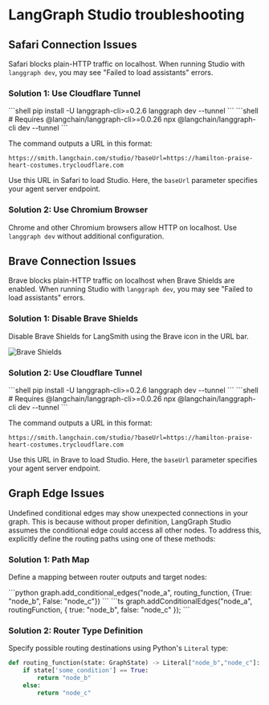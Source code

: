 # LangGraph Studio troubleshooting

## Safari Connection Issues

Safari blocks plain-HTTP traffic on localhost. When running Studio with `langgraph dev`, you may see "Failed to load assistants" errors.

### Solution 1: Use Cloudflare Tunnel

<Tabs>
  <Tab title="Python">
    ```shell
    pip install -U langgraph-cli>=0.2.6
    langgraph dev --tunnel
    ```
  </Tab>

  <Tab title="JS">
    ```shell
    # Requires @langchain/langgraph-cli>=0.0.26
    npx @langchain/langgraph-cli dev --tunnel
    ```
  </Tab>
</Tabs>

The command outputs a URL in this format:

```shell
https://smith.langchain.com/studio/?baseUrl=https://hamilton-praise-heart-costumes.trycloudflare.com
```

Use this URL in Safari to load Studio. Here, the `baseUrl` parameter specifies your agent server endpoint.

### Solution 2: Use Chromium Browser

Chrome and other Chromium browsers allow HTTP on localhost. Use `langgraph dev` without additional configuration.

## Brave Connection Issues

Brave blocks plain-HTTP traffic on localhost when Brave Shields are enabled. When running Studio with `langgraph dev`, you may see "Failed to load assistants" errors.

### Solution 1: Disable Brave Shields

Disable Brave Shields for LangSmith using the Brave icon in the URL bar.

![Brave Shields](https://mintlify.s3.us-west-1.amazonaws.com/langchain-5e9cc07a/langgraph-platform/images/brave-shields.png)

### Solution 2: Use Cloudflare Tunnel

<Tabs>
  <Tab title="Python">
    ```shell
    pip install -U langgraph-cli>=0.2.6
    langgraph dev --tunnel
    ```
  </Tab>

  <Tab title="JS">
    ```shell
    # Requires @langchain/langgraph-cli>=0.0.26
    npx @langchain/langgraph-cli dev --tunnel
    ```
  </Tab>
</Tabs>

The command outputs a URL in this format:

```shell
https://smith.langchain.com/studio/?baseUrl=https://hamilton-praise-heart-costumes.trycloudflare.com
```

Use this URL in Brave to load Studio. Here, the `baseUrl` parameter specifies your agent server endpoint.

## Graph Edge Issues

Undefined conditional edges may show unexpected connections in your graph. This is
because without proper definition, LangGraph Studio assumes the conditional edge could access all other nodes. To address this, explicitly define the routing paths using one of these methods:

### Solution 1: Path Map

Define a mapping between router outputs and target nodes:

<Tabs>
  <Tab title="Python">
    ```python
    graph.add_conditional_edges("node_a", routing_function, {True: "node_b", False: "node_c"})
    ```
  </Tab>

  <Tab title="Javascript">
    ```ts
    graph.addConditionalEdges("node_a", routingFunction, { true: "node_b", false: "node_c" });
    ```
  </Tab>
</Tabs>

<a id="python" />

### Solution 2: Router Type Definition

Specify possible routing destinations using Python's `Literal` type:

```python
def routing_function(state: GraphState) -> Literal["node_b","node_c"]:
    if state['some_condition'] == True:
        return "node_b"
    else:
        return "node_c"
```